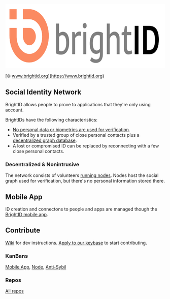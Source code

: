 <img height="200px" src="images/brightid%20final-01.svg"/>

[🌐 www.brightid.org](https://www.brightid.org)

## Social Identity Network

BrightID allows people to prove to applications that they're only using account.

BrightIDs have the following characteristics:
* [No personal data or biometrics are used for verification](https://www.brightid.org/faq).
* Verified by a trusted group of close personal contacts plus a [decentralized graph database](#decentralized--nonintrusive).
* A lost or compromised ID can be replaced by reconnecting with a few close personal contacts.

### Decentralized & Nonintrusive

The network consists of volunteers [running nodes](https://github.com/BrightID/BrightID-Node). Nodes host the social graph used for verification, but there's no personal information stored there.

## Mobile App

ID creation and connectons to people and apps are managed though the [BrightID mobile app](https://github.com/BrightID/BrightID/wiki/BrightID---Full-Mobile-Spec).

## Contribute

[Wiki](https://github.com/BrightID/BrightID/wiki) for dev instructions. [Apply to our keybase](https://keybase.io/team/brightid) to start contributing.

### KanBans
[Mobile App](https://github.com/BrightID/BrightID/projects/4), [Node](https://github.com/BrightID/BrightID-Node/projects/2), [Anti-Sybil](https://github.com/BrightID/BrightID-Node/projects/3)

### Repos
[All repos](https://github.com/BrightID)
